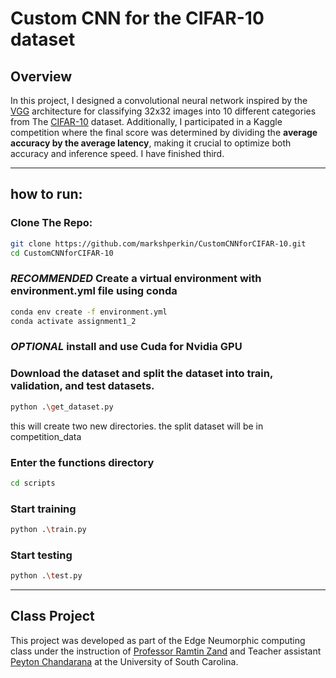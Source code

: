 
# Custom CNN for the CIFAR-10 dataset

## Overview
In this project, I designed a convolutional neural network inspired by the [VGG](https://arxiv.org/abs/1409.1556) architecture for classifying 32x32 images into 10 different categories from The [CIFAR-10](https://www.cs.toronto.edu/~kriz/cifar.html) dataset. Additionally, I participated in a Kaggle competition where the final score was determined by dividing the **average accuracy by the average latency**, making it crucial to optimize both accuracy and inference speed. I have finished third.

---
## how to run:
### Clone The Repo:
```bash
git clone https://github.com/markshperkin/CustomCNNforCIFAR-10.git
cd CustomCNNforCIFAR-10
```
### *RECOMMENDED* Create a virtual environment with environment.yml file using conda
```bash
conda env create -f environment.yml
conda activate assignment1_2
```
### *OPTIONAL* install and use Cuda for Nvidia GPU

### Download the dataset and split the dataset into train, validation, and test datasets.
```bash
python .\get_dataset.py
```
this will create two new directories. the split dataset will be in competition_data

### Enter the functions directory
```bash
cd scripts
```

### Start training
```bash
python .\train.py
```

### Start testing
```bash
python .\test.py
```
---
## Class Project

This project was developed as part of the Edge Neumorphic computing class under the instruction of [Professor Ramtin Zand](https://sc.edu/study/colleges_schools/engineering_and_computing/faculty-staff/zand.php) and Teacher assistant [Peyton Chandarana](https://www.peytonsc.com/) at the University of South Carolina.


